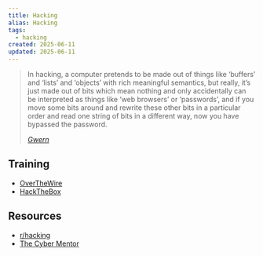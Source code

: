 ```yaml
---
title: Hacking
alias: Hacking
tags:
  - hacking
created: 2025-06-11
updated: 2025-06-11
---
```


> In hacking, a computer pretends to be made out of things like ‘buffers’ and ‘lists’ and ‘objects’ with rich meaningful semantics, but really, it’s just made out of bits which mean nothing and only accidentally can be interpreted as things like ‘web browsers’ or ‘passwords’, and if you move some bits around and rewrite these other bits in a particular order and read one string of bits in a different way, now you have bypassed the password.
> 
> <cite><a href="https://gwern.net/unseeing">Gwern</a></cite>

## Training

- [OverTheWire](https://overthewire.org/wargames/)
- [HackTheBox](https://academy.hackthebox.com/dashboard)

## Resources

- [r/hacking](https://www.reddit.com/r/hacking/comments/a3oicn/how_to_start_hacking_the_ultimate_two_path_guide/)
- [The Cyber Mentor](https://www.youtube.com/@TCMSecurityAcademy/)